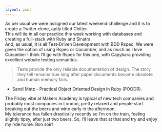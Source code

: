 ```yaml
---
layout: post
---
```

As per usual we were assigned our latest weekend challenge and it is to create a Twitter clone, aptly titled Chitter.  
This will tie in all our practice this week working with databases and creating a full-stack with Ruby and Sinatra.  
And, as usual, it is all Test-Driven Development with BDD Rspec.  We were given the option of using Rspec or Cucumber, and as much as I love Cucumber I think I'll go with Rspec for this one, with Capybara providing excellent website testing semantics.  

>Tests provide the only reliable documentation of design.  The story they tell remains true long after paper documents become obsolete and human memory fails.  

- Sandi Metz - Practical Object Oriented Design in Ruby (POODR).

<!--more-->

The Friday vibe at Makers Academy is typical of new tech companies and probably most companies in London, pretty relaxed and people start breaking out the beers and wine early in the afternoon.  
My tolerance has fallen drastically recently so I'm on the train, feeling slightly tipsy, after just two beers.  So, I'll leave that at that and try and enjoy my ride home.  Bon soir!
